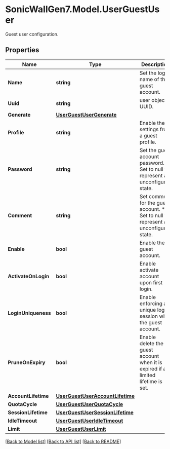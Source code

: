 # SonicWallGen7.Model.UserGuestUser
Guest user configuration.

## Properties

Name | Type | Description | Notes
------------ | ------------- | ------------- | -------------
**Name** | **string** | Set the login name of the guest account. | 
**Uuid** | **string** | user object UUID. | [optional] [readonly] 
**Generate** | [**UserGuestUserGenerate**](UserGuestUserGenerate.md) |  | [optional] 
**Profile** | **string** | Enable the settings from a guest profile. | [optional] 
**Password** | **string** | Set the guest account password. * Set to null to represent an unconfigured state. | [optional] 
**Comment** | **string** | Set comment for the guest account. * Set to null to represent an unconfigured state. | [optional] 
**Enable** | **bool** | Enable the guest account. | [optional] 
**ActivateOnLogin** | **bool** | Enable activate account upon first login. | [optional] 
**LoginUniqueness** | **bool** | Enable enforcing a unique login session with the guest account. | [optional] 
**PruneOnExpiry** | **bool** | Enable delete the guest account when it is expired                if a limited lifetime is set. | [optional] 
**AccountLifetime** | [**UserGuestUserAccountLifetime**](UserGuestUserAccountLifetime.md) |  | [optional] 
**QuotaCycle** | [**UserGuestUserQuotaCycle**](UserGuestUserQuotaCycle.md) |  | [optional] 
**SessionLifetime** | [**UserGuestUserSessionLifetime**](UserGuestUserSessionLifetime.md) |  | [optional] 
**IdleTimeout** | [**UserGuestUserIdleTimeout**](UserGuestUserIdleTimeout.md) |  | [optional] 
**Limit** | [**UserGuestUserLimit**](UserGuestUserLimit.md) |  | [optional] 

[[Back to Model list]](../README.md#documentation-for-models) [[Back to API list]](../README.md#documentation-for-api-endpoints) [[Back to README]](../README.md)

